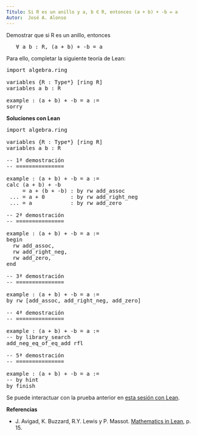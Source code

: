 ```yaml
---
Título: Si R es un anillo y a, b ∈ R, entonces (a + b) + -b = a
Autor:  José A. Alonso
---
```


Demostrar que si R es un anillo, entonces
<pre lang="text">
   ∀ a b : R, (a + b) + -b = a
</pre>

Para ello, completar la siguiente teoría de Lean:

<pre lang="lean">
import algebra.ring

variables {R : Type*} [ring R]
variables a b : R

example : (a + b) + -b = a :=
sorry
</pre>

<b>Soluciones con Lean</b>

<pre lang="lean">
import algebra.ring

variables {R : Type*} [ring R]
variables a b : R

-- 1ª demostración
-- ===============

example : (a + b) + -b = a :=
calc (a + b) + -b
     = a + (b + -b) : by rw add_assoc
 ... = a + 0        : by rw add_right_neg
 ... = a            : by rw add_zero

-- 2ª demostración
-- ===============

example : (a + b) + -b = a :=
begin
  rw add_assoc,
  rw add_right_neg,
  rw add_zero,
end

-- 3ª demostración
-- ===============

example : (a + b) + -b = a :=
by rw [add_assoc, add_right_neg, add_zero]

-- 4ª demostración
-- ===============

example : (a + b) + -b = a :=
-- by library_search
add_neg_eq_of_eq_add rfl

-- 5ª demostración
-- ===============

example : (a + b) + -b = a :=
-- by hint
by finish
</pre>

Se puede interactuar con la prueba anterior en <a href="https://leanprover-community.github.io/lean-web-editor/#url=https://raw.githubusercontent.com/jaalonso/Calculemus/main/src/Opuesto_se_cancela_con_la_suma_por_la_derecha.lean" rel="noopener noreferrer" target="_blank">esta sesión con Lean</a>.

<b>Referencias</b>

+ J. Avigad, K. Buzzard, R.Y. Lewis y P. Massot. [Mathematics in Lean](https://bit.ly/3U4UjBk), p. 15.
